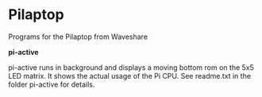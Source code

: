 # Pilaptop
Programs for the Pilaptop from Waveshare


**pi-active**

pi-active runs in background and displays a moving bottom
rom on the 5x5 LED matrix. It shows the actual usage of the
Pi CPU. See readme.txt in the folder pi-active for details.